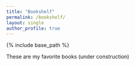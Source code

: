 ```yaml
---
title: "Bookshelf"
permalink: /bookshelf/
layout: single
author_profile: true
---
```

{% include base_path %}

These are my favorite books (under construction)
